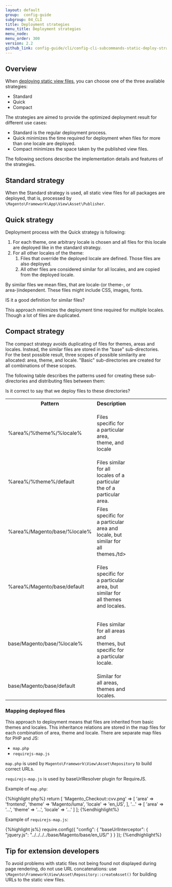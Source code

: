 ```yaml
---
layout: default
group:  config-guide
subgroup: 04_CLI
title: Deployment strategies
menu_title: Deployment strategies
menu_node:
menu_order: 300
version: 2.2
github_link: config-guide/cli/config-cli-subcommands-static-deploy-strategies.md
---
```


## Overview

When [deploying static view files]({{page.baseurl}}config-guide/cli/config-cli-subcommands-static-view.html), you can choose one of the three available strategies:

* Standard
* Quick
* Compact

The strategies are aimed to provide the optimized deployment result for different use cases:

* Standard is the regular deployment process.
* Quick minimizes the time required for deployment when files for more  than one locale are deployed.
* Compact minimizes the space taken by the published view files.  

The following sections describe the implementation details and features of the strategies.

## Standard strategy

When the Standard strategy is used, all static view files for all packages are deployed, that is, processed by `\Magento\Framework\App\View\Asset\Publisher`.

## Quick strategy

Deployment process with the Quick strategy is following:

1. For each theme, one arbitrary locale is chosen and all files for this locale are deployed like in the standard strategy.
2. For all other locales of the theme:
	1. Files that override the deployed locale are defined. Those files are also deployed. 
	2.  All other files are considered similar for all locales, and are copied from the deployed locale. 

<div class="bs-callout bs-callout-info" id="info" markdown="1">
By similar files we mean files, that are locale-(or theme-, or area-)independent. These files might include CSS, images, fonts.
</div>

<p class="q">IS it a good definition for similar files?</p>

This approach minimizes the deployment time required for multiple locales. Though a lot of files are duplicated.

## Compact strategy

The compact strategy avoids duplicating of files for themes, areas and locales. Instead, the similar files are stored in the "base" sub-directories.
For the best possible result, three scopes of possible similarity are allocated: area, theme, and  locale. "Basic" sub-directories are created for all combinations of these scopes. 

The following table describes the patterns used for creating these sub-directories and distributing files between them:

<p class="q">Is it correct to say that we deploy files to these directories?</p>
<table>
  	<col width="35%">
  	<col width="15%">
  	<col width="50%">
	<tbody>
		 <tr>
			<th>Pattern</th>
			<th>Description</th>
		 </tr>
         <tr>
            <td>%area%/%theme%/%locale%</td>
            <td><p>Files specific for a particular area, theme, and locale</p></td>
         </tr>
         <tr>
             <td>%area%/%theme%/default</td>
             <td>Files similar for all locales of a particular the of a particular area.</td>
         </tr>
          <tr>
             <td>%area%/Magento/base/%locale%</td>
             <td>Files specific for a particular area and locale, but similar for all themes./td>
          </tr>
          <tr>
             <td>%area%/Magento/base/default</td>
             <td><p>Files specific for a particular area, but similar for all themes and locales.</p></td>
          </tr>
          <tr>
             <td>base/Magento/base/%locale%</td>
             <td><p>Files similar for all areas and themes, but specific for a particular locale.</p></td>
          </tr>
          <tr>
             <td>base/Magento/base/default</td>
             <td>Similar for all areas, themes and locales.</td>
         </tr>
	</tbody>
</table>


### Mapping deployed files
This approach to deployment means that files are inherited from basic themes and locales. This inheritance relations are stored in the map files for each combination of area, theme and locale. There are separate map files for PHP and JS:

* `map.php`
* `requirejs-map.js`

`map.php` is used by `Magento\Framework\View\Asset\Repository` to build correct URLs.

`requirejs-map.js` is used by baseUrlResolver plugin for RequireJS.

Example of `map.php`:

{%highlight php%}
    return [
            'Magento_Checkout::cvv.png' => [
                'area' => 'frontend',
                'theme' => 'Magento/luma',
                'locale' => 'en_US',
            ],
            '...' => [
                'area' => '...',
                'theme' => '...',
                'locale' => '...'
            ]
            ];
{%endhighlight%}

Example of `requirejs-map.js`:

{%highlight js%}
    require.config({
        "config": {
            "baseUrlInterceptor": {
                "jquery.js": "../../../../base/Magento/base/en_US/"
            }
        }
    });
{%endhighlight%}


## Tip for extension developers

To avoid problems with static files not being found not displayed during page rendering, do not use URL concatenations: use `\Magento\Framework\View\Asset\Repository::createAsset()` for building URLs to the static view files.


